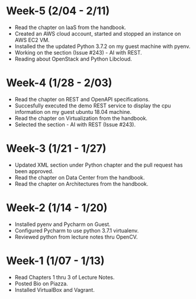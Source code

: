 # Week-5 (2/04 - 2/11)

* Read the chapter on IaaS from the handbook.
* Created an AWS cloud account, started and stopped an instance on AWS EC2 VM.
* Installed the the updated Python 3.7.2 on my guest machine with pyenv.
* Working on the section (Issue #243) - AI with REST.
* Reading about OpenStack and Python Libcloud.

# Week-4 (1/28 - 2/03)

* Read the chapter on REST and OpenAPI specifications.
* Succesfully executed the demo REST service to display the cpu information on my guest ubuntu 18.04 machine.
* Read the chapter on Virtualization from the handbook.
* Selected the section - AI with REST (Issue #243).

# Week-3 (1/21 - 1/27)

* Updated XML section under Python chapter and the pull request has been approved.
* Read the chapter on Data Center from the handbook.
* Read the chapter on Architectures from the handbook.

# Week-2 (1/14 - 1/20)

* Installed pyenv and Pycharm on Guest.
* Configured Pycharm to use python 3.7.1 virtualenv.
* Reviewed python from lecture notes thru OpenCV.

# Week-1 (1/07 - 1/13)

* Read Chapters 1 thru 3 of Lecture Notes.
* Posted Bio on Piazza.
* Installed VirtualBox and Vagrant.
